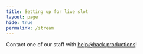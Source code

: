 ```yaml
---
title: Setting up for live slot
layout: page
hide: true
permalink: /stream
---
```


Contact one of our staff with [help@hack.productions](mailto:help@hack.productions)!